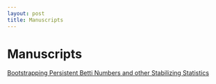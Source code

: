 ```yaml
---
layout: post
title: Manuscripts
---
```


# Manuscripts

[Bootstrapping Persistent Betti Numbers and other Stabilizing Statistics](./pdf/AOS2103-046R2A0-2.pdf)
